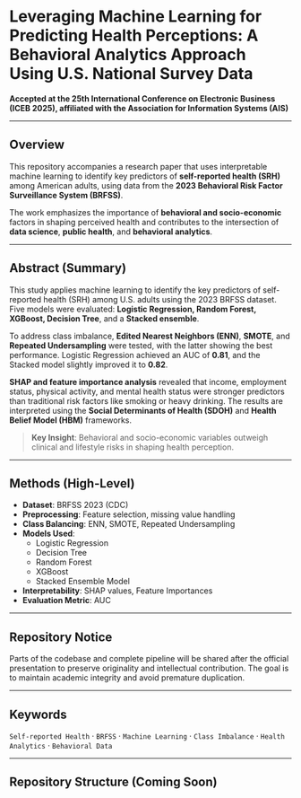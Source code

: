 # Leveraging Machine Learning for Predicting Health Perceptions: A Behavioral Analytics Approach Using U.S. National Survey Data    
 
**Accepted at the 25th International Conference on Electronic Business (ICEB 2025),  affiliated  with  the 
Association  for  Information  Systems  (AIS)**

---

## Overview

This repository accompanies a research paper that uses interpretable machine learning to identify key predictors of **self-reported health (SRH)** among American adults, using data from the **2023 Behavioral Risk Factor Surveillance System (BRFSS)**.

The work emphasizes the importance of **behavioral and socio-economic** factors in shaping perceived health and contributes to the intersection of **data science**, **public health**, and **behavioral analytics**.

---

## Abstract (Summary)

This study applies machine learning to identify the key predictors of self-reported health (SRH) among U.S. adults using the 2023 BRFSS dataset. Five models were evaluated: **Logistic Regression, Random Forest, XGBoost, Decision Tree**, and a **Stacked ensemble**. 

To address class imbalance, **Edited Nearest Neighbors (ENN)**, **SMOTE**, and **Repeated Undersampling** were tested, with the latter showing the best performance. Logistic Regression achieved an AUC of **0.81**, and the Stacked model slightly improved it to **0.82**.

**SHAP and feature importance analysis** revealed that income, employment status, physical activity, and mental health status were stronger predictors than traditional risk factors like smoking or heavy drinking. The results are interpreted using the **Social Determinants of Health (SDOH)** and **Health Belief Model (HBM)** frameworks.

> **Key Insight**: Behavioral and socio-economic variables outweigh clinical and lifestyle risks in shaping health perception.

---

## Methods (High-Level)

- **Dataset**: BRFSS 2023 (CDC)
- **Preprocessing**: Feature selection, missing value handling
- **Class Balancing**: ENN, SMOTE, Repeated Undersampling
- **Models Used**:
  - Logistic Regression
  - Decision Tree
  - Random Forest
  - XGBoost
  - Stacked Ensemble Model
- **Interpretability**: SHAP values, Feature Importances
- **Evaluation Metric**: AUC

---

## Repository Notice

Parts of the codebase and complete pipeline will be shared after the official presentation to preserve originality and intellectual contribution. The goal is to maintain academic integrity and avoid premature duplication.

---

## Keywords

`Self-reported Health` · `BRFSS` · `Machine Learning` · `Class Imbalance` · `Health Analytics` · `Behavioral Data`


---

## Repository Structure (Coming Soon)

